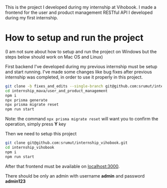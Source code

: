 This is the project I developed during my internship at Vihobook. I made a
frontend for the user and product management RESTful API I developed during my
first internship.

# How to setup and run the project

(I am not sure about how to setup and run the project on Windows but the steps
below should work on Mac OS and Linux)

First backend I've developed during my previous internship must be setup and
start running. I've made some changes like bug fixes after previous internship
was completed, in order to use it properly in this project.

```bash
git clone -b fixes_and_edits --single-branch git@github.com:srumut/internship_mava.git
cd internship_mava/user_and_product_management
npm i
npx prisma generate
npx prisma migrate reset
npm run start
```

Note: the command `npx prisma migrate reset` will want you to confirm the operation, simply press **Y** key

Then we need to setup this project

```bash
git clone git@github.com:srumut/internship_vihobook.git
cd internship_vihobook
npm i
npm run start
```

After that frontend must be available on [localhost:3000](localhost:3000).

There should be only an admin with username **admin** and password **admin123**
